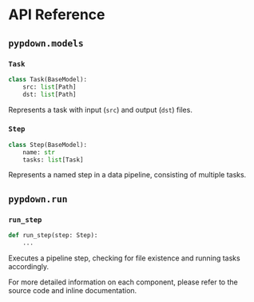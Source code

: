 # API Reference

## `pypdown.models`

### `Task`

```python
class Task(BaseModel):
    src: list[Path]
    dst: list[Path]
```

Represents a task with input (`src`) and output (`dst`) files.

### `Step`

```python
class Step(BaseModel):
    name: str
    tasks: list[Task]
```

Represents a named step in a data pipeline, consisting of multiple tasks.

## `pypdown.run`

### `run_step`

```python
def run_step(step: Step):
    ...
```

Executes a pipeline step, checking for file existence and running tasks accordingly.

For more detailed information on each component, please refer to the source code and inline documentation.
